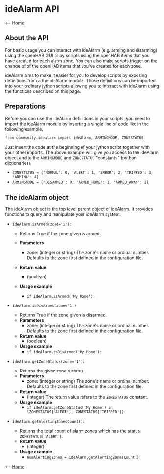 # ideAlarm API

<-- [Home](README.md)

## About the API
For basic usage you can interact with ideAlarm (e.g. arming and disarming) using the openHAB GUI or by scripts using the openHAB items that you have created for each alarm zone. You can also make scripts trigger on the change of of the openHAB items that you've created for each zone.

ideAlarm aims to make it easier for you to develop scripts by exposing definitions from a the ideAlarm module. Those definitions can be imported into your ordinary jython scripts allowing you to interact with ideAlarm using the functions described on this page.

## Preparations
Before you can use the ideAlarm definitions in your scripts, you need to import the ideAlarm module by inserting a single line of code like in the following example.

`from community.idealarm import ideAlarm, ARMINGMODE, ZONESTATUS`

Just insert the code at the beginning of your jython script together with your other imports. The above example will give you access to the ideAlarm object and to the `ARMINGMODE` and `ZONESTATUS` "constants" (python dictionaries).
- `ZONESTATUS = {'NORMAL': 0, 'ALERT': 1, 'ERROR': 2, 'TRIPPED': 3, 'ARMING': 4}`
- `ARMINGMODE = {'DISARMED': 0, 'ARMED_HOME': 1, 'ARMED_AWAY': 2}`

## The ideAlarm object

The ideAlarm object is the top level parent object of ideAlarm. It provides functions to query and manipulate your ideAlarm system.

- `ideAlarm.isArmed(zone='1'):`
  - Returns True if the zone given is armed.
  - **Parameters**
    - zone: (integer or string) The zone's name or ordinal number. Defaults to the zone first defined in the configuration file.

  - **Return value**
    - (boolean)
  - **Usage example**
    - `if ideAlarm.isArmed('My Home'):`

- `ideAlarm.isDisArmed(zone='1')`
  - Returns True if the zone given is disarmed.
  - **Parameters**
    - zone: (integer or string) The zone's name or ordinal number. Defaults to the zone first defined in the configuration file.
  - **Return value**
    - (boolean)
  - **Usage example**
    - `if ideAlarm.isDisArmed('My Home'):`
  
- `ideAlarm.getZoneStatus(zone='1'):`
  - Returns the given zone's status.
  - **Parameters**
    - zone: (integer or string) The zone's name or ordinal number. Defaults to the zone first defined in the configuration file.
  - **Return value**
    - (integer) The return value refers to the `ZONESTATUS` constant.
  - **Usage example**
    - `if ideAlarm.getZoneStatus('My Home') in [ZONESTATUS['ALERT'], ZONESTATUS['TRIPPED']]:`
  
- `ideAlarm.getAlertingZonesCount():`
  - Returns the total count of alarm zones which has the status `ZONESTATUS['ALERT']`.
  - **Return value**
    - (integer)
  - **Usage example**
    - `numAlertingZones = ideAlarm.getAlertingZonesCount()`


<-- [Home](README.md)
